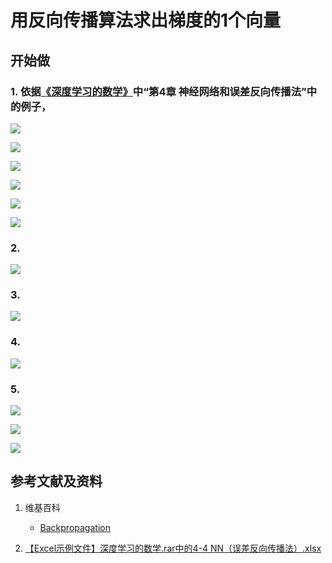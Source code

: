 # 用反向传播算法求出梯度的1个向量

## 开始做

### 1. 依据[《深度学习的数学》](https://www.ituring.com.cn/book/2593)中“第4章 神经网络和误差反向传播法”中的例子，

![](/images/体验神经网络中的数学原理/用反向传播算法求出梯度的1个向量/1a1.jpg)

![](/images/体验神经网络中的数学原理/用反向传播算法求出梯度的1个向量/1a2.jpg)

![](/images/体验神经网络中的数学原理/用反向传播算法求出梯度的1个向量/1a3.jpg)

![](/images/体验神经网络中的数学原理/用反向传播算法求出梯度的1个向量/1a4.jpg)

![](/images/体验神经网络中的数学原理/用反向传播算法求出梯度的1个向量/1a5.jpg)

![](/images/体验神经网络中的数学原理/用反向传播算法求出梯度的1个向量/1a6.jpg)

### 2.

![](/images/体验神经网络中的数学原理/用反向传播算法求出梯度的1个向量/2a1.jpg)

### 3. 

![](/images/体验神经网络中的数学原理/用反向传播算法求出梯度的1个向量/3a1.jpg)

### 4. 

![](/images/体验神经网络中的数学原理/用反向传播算法求出梯度的1个向量/4a1.jpg)

### 5.  

![](/images/体验神经网络中的数学原理/用反向传播算法求出梯度的1个向量/5a1.jpg)

![](/images/体验神经网络中的数学原理/用反向传播算法求出梯度的1个向量/5a2.jpg)

![](/images/体验神经网络中的数学原理/用反向传播算法求出梯度的1个向量/5a3.jpg)

## 参考文献及资料

1. 维基百科
	- [Backpropagation](https://en.wikipedia.org/wiki/Backpropagation) 

2. [【Excel示例文件】深度学习的数学.rar中的4-4 NN（误差反向传播法）.xlsx](http://www.ituring.com.cn/book/2593)